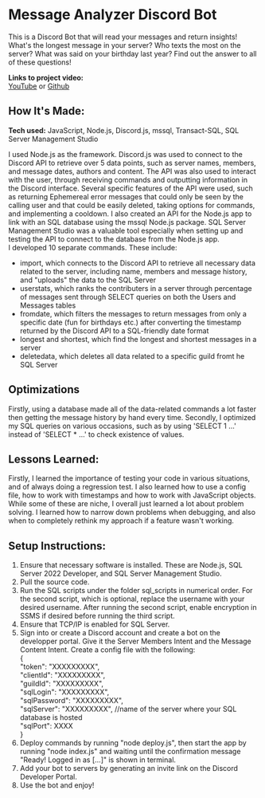 # Message Analyzer Discord Bot
This is a Discord Bot that will read your messages and return insights! What's the longest message in your server? Who texts the most on the server? What was said on your birthday last year? Find out the answer to all of these questions! 

**Links to project video:**  
[YouTube](https://youtu.be/wtS_HhTXwjk) or [Github](https://github.com/DanaY326/discord-bot-stats/blob/main/videos/discord-bot-stats-video-plain.mp4)

## How It's Made:

**Tech used:** JavaScript, Node.js, Discord.js, mssql, Transact-SQL, SQL Server Management Studio

I used Node.js as the framework. Discord.js was used to connect to the Discord API to retrieve over 5 data points, such as server names, members, and message dates, authors and content. The API was also used to interact with the user, through receiving commands and outputting information in the Discord interface. Several specific features of the API were used, such as returning Ephemereal error messages that could only be seen by the calling user and that could be easily deleted, taking options for commands, and implementing a cooldown. I also created an API for the Node.js app to link with an SQL database using the mssql Node.js package. SQL Server Management Studio was a valuable tool especially when setting up and testing the API to connect to the database from the Node.js app.  
I developed 10 separate commands. These include:
* import, which connects to the Discord API to retrieve all necessary data related to the server, including name, members and message history, and "uploads" the data to the SQL Server
* userstats, which ranks the contributers in a server through percentage of messages sent through SELECT queries on both the Users and Messages tables
* fromdate, which filters the messages to return messages from only a specific date (fun for birthdays etc.) after converting the timestamp returned by the Discord API to a SQL-friendly date format
* longest and shortest, which find the longest and shortest messages in a server
* deletedata, which deletes all data related to a specific guild fromt he SQL Server


## Optimizations

Firstly, using a database made all of the data-related commands a lot faster then getting the message history by hand every time. Secondly, I optimized my SQL queries on various occasions, such as by using 'SELECT 1 ...' instead of 'SELECT * ...' to check existence of values. 

## Lessons Learned:

Firstly, I learned the importance of testing your code in various situations, and of always doing a regression test. I also learned how to use a config file, how to work with timestamps and how to work with JavaScript objects. While some of these are niche, I overall just learned a lot about problem solving. I learned how to narrow down problems when debugging, and also when to completely rethink my approach if a feature wasn't working.

## Setup Instructions:

1. Ensure that necessary software is installed. These are Node.js, SQL Server 2022 Developer, and SQL Server Management Studio.
2. Pull the source code.
3. Run the SQL scripts under the folder sql_scripts in numerical order. For the second script, which is optional, replace the username with your desired username. After running the second script, enable encryption in SSMS if desired before running the third script.
4. Ensure that TCP/IP is enabled for SQL Server.
5. Sign into or create a Discord account and create a bot on the developper portal. Give it the Server Members Intent and the Message Content Intent. Create a config file with the following:  
{  
    "token": "XXXXXXXXX",  
    "clientId": "XXXXXXXXX",  
    "guildId": "XXXXXXXXX",  
    "sqlLogin": "XXXXXXXXX",  
    "sqlPassword": "XXXXXXXXX",  
    "sqlServer": "XXXXXXXXX", //name of the server where your SQL database is hosted  
    "sqlPort": XXXX  
}  
6. Deploy commands by running "node deploy.js", then start the app by running "node index.js" and waiting until the confirmation message "Ready! Logged in as [...]" is shown in terminal.
7. Add your bot to servers by generating an invite link on the Discord Developer Portal.
8. Use the bot and enjoy!

